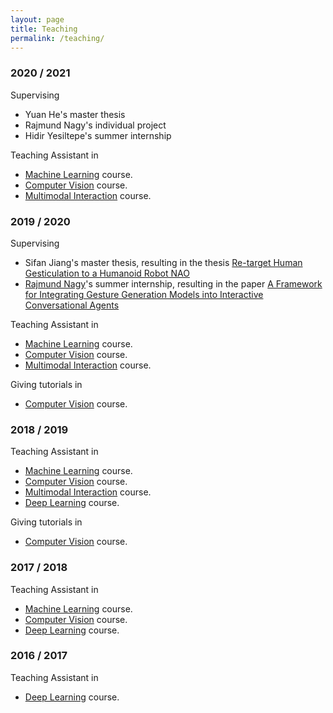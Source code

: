```yaml
---
layout: page
title: Teaching
permalink: /teaching/
---
```


### 2020 / 2021
Supervising
* Yuan He's master thesis
* Rajmund Nagy's individual project
* Hidir Yesiltepe's summer internship

Teaching Assistant in 
* [Machine Learning](https://www.kth.se/student/kurser/kurs/DD2421?l=en) course.
* [Computer Vision](https://www.kth.se/student/kurser/kurs/DD2423?l=en) course.
* [Multimodal Interaction](https://www.kth.se/student/kurser/kurs/DT2140?l=en) course.

### 2019 / 2020
Supervising
* Sifan Jiang's master thesis, resulting in the thesis [Re-target Human Gesticulation to a Humanoid Robot NAO](https://www.diva-portal.org/smash/record.jsf?pid=diva2%3A1524432&dswid=455)
* [Rajmund Nagy](https://www.linkedin.com/in/nagyrajmund/?originalSubdomain=se)'s summer internship, resulting in the paper [A Framework for Integrating Gesture Generation Models into Interactive Conversational Agents](https://arxiv.org/abs/2102.12302)

Teaching Assistant in 
* [Machine Learning](https://www.kth.se/student/kurser/kurs/DD2421?l=en) course.
* [Computer Vision](https://www.kth.se/student/kurser/kurs/DD2423?l=en) course.
* [Multimodal Interaction](https://www.kth.se/student/kurser/kurs/DT2140?l=en) course.

Giving tutorials in
* [Computer Vision](https://www.kth.se/student/kurser/kurs/DD2423?l=en) course.


### 2018 / 2019
Teaching Assistant in 
* [Machine Learning](https://www.kth.se/student/kurser/kurs/DD2421?l=en) course.
* [Computer Vision](https://www.kth.se/student/kurser/kurs/DD2423?l=en) course.
* [Multimodal Interaction](https://www.kth.se/student/kurser/kurs/DT2140?l=en) course.
* [Deep Learning](https://www.kth.se/student/kurser/kurs/DD2424?l=en) course.

Giving tutorials in
* [Computer Vision](https://www.kth.se/student/kurser/kurs/DD2423?l=en) course.


### 2017 / 2018
Teaching Assistant in 
* [Machine Learning](https://www.kth.se/student/kurser/kurs/DD2421?l=en) course.
* [Computer Vision](https://www.kth.se/student/kurser/kurs/DD2423?l=en) course.
* [Deep Learning](https://www.kth.se/student/kurser/kurs/DD2424?l=en) course.

### 2016 / 2017
Teaching Assistant in 
* [Deep Learning](https://www.kth.se/student/kurser/kurs/DD2424?l=en) course.


